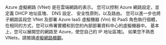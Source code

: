 Azure 虛擬網路 (VNet) 是在雲端網路的表示。 您可以控制 Azure 網路設定，並定義 DHCP 地址區塊、 DNS 設定、 安全性原則，以及路由。 您可以進一步也將子網路區段您 VNet 及部署 Azure IaaS 虛擬機器 (Vm) 和 PaaS 角色執行個體，在相同的方式，您可以佈署實體和到您的內部部署資料中心的虛擬機器中。 基本上，您可以展開您的網路至 Azure，使您自己的 IP 地址區塊]。 如果您不熟悉 VNets，請閱讀[虛擬網路概觀](../articles/virtual-network/virtual-networks-overview.md)。

